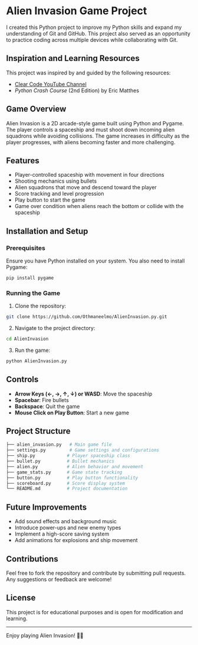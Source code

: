 # Alien Invasion Game Project
I created this Python project to improve my Python skills and expand my understanding of Git and GitHub. This project also served as an opportunity to practice coding across multiple devices while collaborating with Git.

## Inspiration and Learning Resources
This project was inspired by and guided by the following resources:

- [Clear Code YouTube Channel](https://www.youtube.com/@ClearCode "Clear Code")
- *Python Crash Course* (2nd Edition) by Eric Matthes

## Game Overview
Alien Invasion is a 2D arcade-style game built using Python and Pygame. The player controls a spaceship and must shoot down incoming alien squadrons while avoiding collisions. The game increases in difficulty as the player progresses, with aliens becoming faster and more challenging.

## Features
- Player-controlled spaceship with movement in four directions
- Shooting mechanics using bullets
- Alien squadrons that move and descend toward the player
- Score tracking and level progression
- Play button to start the game
- Game over condition when aliens reach the bottom or collide with the spaceship

## Installation and Setup
### Prerequisites
Ensure you have Python installed on your system. You also need to install Pygame:
```sh
pip install pygame
```

### Running the Game
1. Clone the repository:
```sh
git clone https://github.com/Othmaneelmo/AlienInvasion.py.git
```
2. Navigate to the project directory:
```sh
cd AlienInvasion
```
3. Run the game:
```sh
python AlienInvasion.py
```

## Controls
- **Arrow Keys (←, →, ↑, ↓) or WASD**: Move the spaceship
- **Spacebar**: Fire bullets
- **Backspace**: Quit the game
- **Mouse Click on Play Button**: Start a new game

## Project Structure
```sh
├── alien_invasion.py   # Main game file
├── settings.py         # Game settings and configurations
├── ship.py            # Player spaceship class
├── bullet.py          # Bullet mechanics
├── alien.py           # Alien behavior and movement
├── game_stats.py      # Game state tracking
├── button.py          # Play button functionality
├── scoreboard.py      # Score display system
└── README.md          # Project documentation
```

## Future Improvements
- Add sound effects and background music
- Introduce power-ups and new enemy types
- Implement a high-score saving system
- Add animations for explosions and ship movement

## Contributions
Feel free to fork the repository and contribute by submitting pull requests. Any suggestions or feedback are welcome!

## License
This project is for educational purposes and is open for modification and learning.

---
Enjoy playing Alien Invasion! 🚀👾

